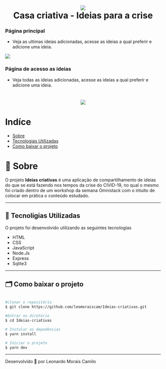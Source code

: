 <h1 align='center'>
  <img src='https://ik.imagekit.io/xa9e0paa00/logo_4oOqTLdp8.png'>
  <br />
  Casa criativa - Ideias para a crise
</h1>

### Página principal

 - Veja as ultimas ideias adicionadas, acesse as ideias a qual preferir e adicione uma ideia.

  <img src='https://ik.imagekit.io/xa9e0paa00/Ideias_criativas_-_Application/Captura_de_tela_de_2020-05-03_10-44-51_lSV5XPbYI.png'>

### Página de acesso as ideias

 - Veja todas as ideias adicionadas, acesse as ideias a qual preferir e adicione uma ideia.

<h1 align='center' wi>
  <img src='https://ik.imagekit.io/xa9e0paa00/Ideias_criativas_-_Application/Captura_de_tela_de_2020-05-03_10-44-54_-dJ7TQkz_.png' />
</h1>

# Indíce

- [Sobre](#-Sobre)
- [Tecnologias Utilizadas](#-tecnoligias-utilizadas)
- [Como baixar o projeto](#-como-baixar-o-projeto)

# 🔖 Sobre

O projeto **Ideias criativas** é uma aplicação de compartilhamento de ideias do que se está fazendo nos tempos da crise do CIVID-19, no qual o mesmo foi criado dentro de um workshop da semana Omnistack com o intuito de colocar em prática o conteúdo estudado.

---

## 🚀 Tecnoligias Utilizadas

O projeto foi desenvolvido utilizando as seguintes tecnologias

- HTML
- CSS
- JavaScript
- Node.Js
- Express
- Sqlite3

---

## 🗂 Como baixar o projeto

```bash

#clonar o repositório
$ git clone https://github.com/leomoraiscam/Ideias-criativas.git

#Entrar no diretório
$ cd Ideias-criativas

# Instalar as depedências
$ yarn install

# Iniciar o projeto
$ yarn dev
```

---

Desenvolvido 💜 por Leonardo Morais Camilo
